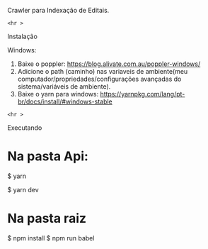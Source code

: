 Crawler para Indexação de Editais.

`<hr >`

Instalação

Windows:
1. Baixe o poppler: https://blog.alivate.com.au/poppler-windows/
1. Adicione o path (caminho) nas variaveis de ambiente(meu computador/propriedades/configurações avançadas do sistema/variáveis de ambiente).
1. Baixe o yarn para windows: https://yarnpkg.com/lang/pt-br/docs/install/#windows-stable 

`<hr >`

Executando

# Na pasta Api:
$ yarn

$ yarn dev

# Na pasta raiz
$ npm install
$ npm run babel
